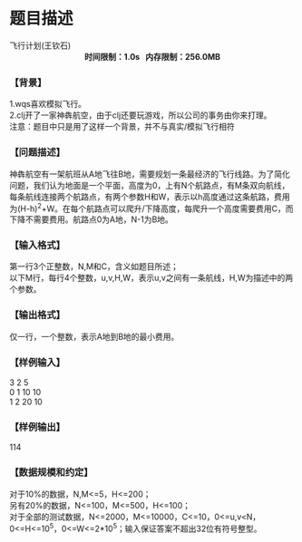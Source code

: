 # 题目描述


<meta http-equiv="Content-Type" content="text/html; charset=utf-8"/>
<link type="text/css" href="../../css/Tsinsen2011.css" rel="stylesheet"/>
<div class="probtitle" id="ptit">
飞行计划(王钦石)
</div>
<div style="text-align:center;font-size:14px;font-weight:bold;vertical-align:middle;" id="pres">
时间限制：1.0s   内存限制：256.0MB
</div>
<div id="psrc" style="margin-top:20px;display:none;">
<div class="pdsec">
试题来源
</div>
<div class="pdcont">
</div>
</div>
<div id="pcont1" style="margin-top:20px;display:block;">
<h3>
【背景】
</h3>
<div class="pdcont">
1.wqs喜欢模拟飞行。<br/>
2.clj开了一家神犇航空，由于clj还要玩游戏，所以公司的事务由你来打理。<br/>
注意：题目中只是用了这样一个背景，并不与真实/模拟飞行相符<br/>
</div>
<h3>
【问题描述】
</h3>
<div class="pdcont">
神犇航空有一架航班从A地飞往B地，需要规划一条最经济的飞行线路。为了简化问题，我们认为地面是一个平面，高度为0，上有N个航路点，有M条双向航线，每条航线连接两个航路点，有两个参数H和W，表示以h高度通过这条航路，费用为(H-h)<sup>2</sup>+W。在每个航路点可以爬升/下降高度，每爬升一个高度需要费用C，而下降不需要费用。航路点0为A地，N-1为B地。<br/>
</div>
<h3>
【输入格式】
</h3>
<div class="pdcont">
第一行3个正整数，N,M和C，含义如题目所述；<br/>
以下M行，每行4个整数，u,v,H,W，表示u,v之间有一条航线，H,W为描述中的两个参数。<br/>
</div>
<h3>
【输出格式】
</h3>
<div class="pdcont">
仅一行，一个整数，表示A地到B地的最小费用。<br/>
</div>
<h3>
【样例输入】
</h3>
<div class="pddata">
3 2 5<br/>
0 1 10 10<br/>
1 2 20 10<br/>
</div>
<h3>
【样例输出】
</h3>
<div class="pddata">
114<br/>
</div>
<h3>
【数据规模和约定】
</h3>
<div class="pdcont">
对于10%的数据，N,M&lt;=5，H&lt;=200；<br/>
另有20%的数据，N&lt;=100，M&lt;=500，H&lt;=100；<br/>
对于全部的测试数据，N&lt;=2000，M&lt;=10000，C&lt;=10，0&lt;=u,v&lt;N，0&lt;=H&lt;=10<sup>5</sup>，0&lt;=W&lt;=2*10<sup>5</sup>；输入保证答案不超出32位有符号整型。<br/>
</div>
</div>

